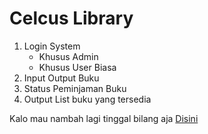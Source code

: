 # Celcus Library
1. Login System
    - Khusus Admin
    - Khusus User Biasa
2. Input Output Buku
3. Status Peminjaman Buku
4. Output List buku yang tersedia

Kalo mau nambah lagi tinggal bilang aja <a href="https://github.com/Noxius18/Project-Biblio/discussions/1">Disini</a>
